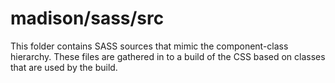 # madison/sass/src

This folder contains SASS sources that mimic the component-class hierarchy. These files
are gathered in to a build of the CSS based on classes that are used by the build.

